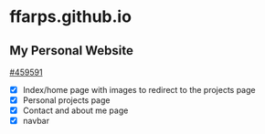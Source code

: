 # ffarps.github.io

## My Personal Website

[#459591](https://www.color-hex.com/color/459591)

- [X] Index/home page with images to redirect to the projects page
- [X] Personal projects page
- [X] Contact and about me page
- [X] navbar